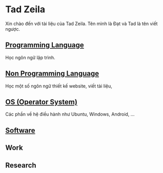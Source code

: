 # Tad Zeila

Xin chào đến với tài liệu của Tad Zeila. Tên mình là Đạt và Tad là tên viết ngược.

## [Programming Language](Developer/c/c/)

Học ngôn ngữ lập trình.

## [Non Programming Language](Developer/html/html/)

Học một số ngôn ngữ thiết kế website, viết tài liệu, 

## [OS (Operator System)](OS/os-overview/)

Các phần về hệ điều hành như Ubuntu, Windows, Android, ...

## [Software]()

## Work

## Research